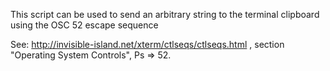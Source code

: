 This script can be used to send an arbitrary string to the terminal clipboard using the OSC 52 escape sequence

See: http://invisible-island.net/xterm/ctlseqs/ctlseqs.html , section "Operating System Controls", Ps => 52.

